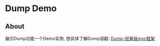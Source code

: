 # Dump Demo

## About

展示Dump功能一个Demo实例, 想具体了解Dump请戳: [Dump-轻量级mvc框架](https://github.com/yuanguangxin/Dump)
